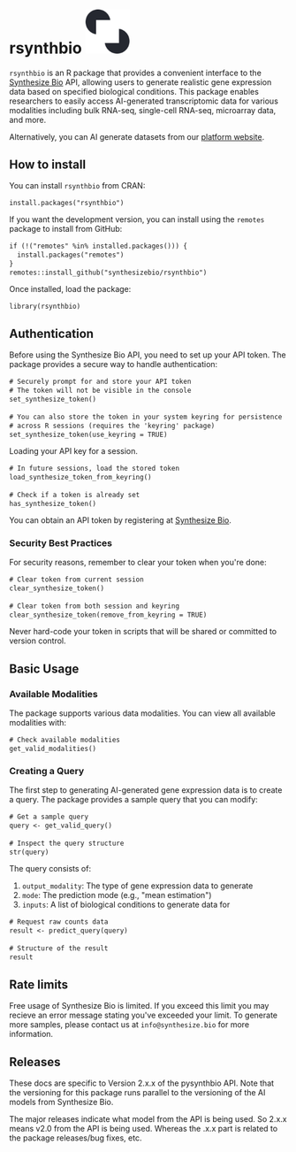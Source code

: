 # rsynthbio <img src="assets/logomark.png" style="width: 80px;" alt="Logomark">

`rsynthbio` is an R package that provides a convenient interface to the [Synthesize Bio](https://www.synthesize.bio/) API, allowing users to generate realistic gene expression data based on specified biological conditions. This package enables researchers to easily access AI-generated transcriptomic data for various modalities including bulk RNA-seq, single-cell RNA-seq, microarray data, and more.

Alternatively, you can AI generate datasets from our [platform website](https://app.synthesize.bio/datasets/).

## How to install

You can install `rsynthbio` from CRAN:

```
install.packages("rsynthbio")
```

If you want the development version, you can install using the `remotes` package to install from GitHub:

```
if (!("remotes" %in% installed.packages())) {
  install.packages("remotes")
}
remotes::install_github("synthesizebio/rsynthbio")
```

Once installed, load the package:

```
library(rsynthbio)
```

## Authentication

Before using the Synthesize Bio API, you need to set up your API token. The package provides a secure way to handle authentication:

```
# Securely prompt for and store your API token
# The token will not be visible in the console
set_synthesize_token()

# You can also store the token in your system keyring for persistence
# across R sessions (requires the 'keyring' package)
set_synthesize_token(use_keyring = TRUE)
```

Loading your API key for a session.

```
# In future sessions, load the stored token
load_synthesize_token_from_keyring()

# Check if a token is already set
has_synthesize_token()
```

You can obtain an API token by registering at [Synthesize Bio](https://app.synthesize.bio).

### Security Best Practices

For security reasons, remember to clear your token when you're done:

```
# Clear token from current session
clear_synthesize_token()

# Clear token from both session and keyring
clear_synthesize_token(remove_from_keyring = TRUE)
```

Never hard-code your token in scripts that will be shared or committed to version control.

## Basic Usage

### Available Modalities

The package supports various data modalities. You can view all available modalities with:

```
# Check available modalities
get_valid_modalities()
```

### Creating a Query

The first step to generating AI-generated gene expression data is to create a query. The package provides a sample query that you can modify:

```
# Get a sample query
query <- get_valid_query()

# Inspect the query structure
str(query)
```

The query consists of:

1. `output_modality`: The type of gene expression data to generate
2. `mode`: The prediction mode (e.g., "mean estimation")
3. `inputs`: A list of biological conditions to generate data for

```
# Request raw counts data
result <- predict_query(query)

# Structure of the result
result
```

## Rate limits

Free usage of Synthesize Bio is limited.
If you exceed this limit you may recieve an error message stating you've exceeded your limit.
To generate more samples, please contact us at `info@synthesize.bio` for more information.

## Releases

These docs are specific to Version 2.x.x of the pysynthbio API.
Note that the versioning for this package runs parallel to the versioning of the AI models from
Synthesize Bio.

The major releases indicate what model from the API is being used. So 2.x.x means v2.0 from the API is being used.
Whereas the .x.x part is related to the package releases/bug fixes, etc.
